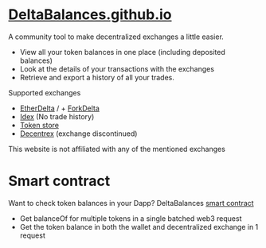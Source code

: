 # [DeltaBalances.github.io](https://deltabalances.github.io)
A community tool to make decentralized exchanges a little easier.
+ View all your token balances in one place (including deposited balances)
+ Look at the details of your transactions with the exchanges
+ Retrieve and export a history of all your trades.

Supported exchanges
+ [EtherDelta](https://etherdelta.com) / + [ForkDelta](https://forkdelta.github.io)
+ [Idex](https://etherdelta.com) (No trade history)
+ [Token store](https://etherdelta.com)
+ [Decentrex](https://decentrex.com) (exchange discontinued)

This website is not affiliated with any of the mentioned exchanges

# Smart contract
Want to check token balances in your Dapp?
DeltaBalances [smart contract](https://etherscan.io/address/0xf5f563D3A99152c18cE8b133232Fe34317F60FEF) 
+ Get balanceOf for multiple tokens in a single batched web3 request
+ Get the token balance in both the wallet and decentralized exchange in 1 request

